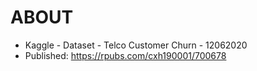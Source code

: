 # ABOUT

- Kaggle - Dataset - Telco Customer Churn - 12062020
- Published: https://rpubs.com/cxh190001/700678
